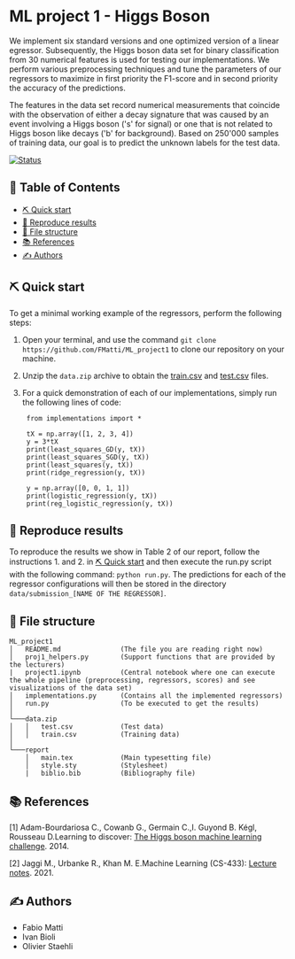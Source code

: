 # ML project 1 - Higgs Boson
We implement six standard versions and one optimized version of a linear egressor. Subsequently, the Higgs boson data set for binary classification from 30 numerical features is used for testing our implementations. We perform various preprocessing techniques and tune the parameters of our regressors to maximize in first priority the F1-score and in second priority the accuracy of the predictions.

The features in the data set record numerical measurements that coincide with the observation of either a decay signature that was caused by an event involving a Higgs boson ('s' for signal) or one that is not related to Higgs boson like decays ('b' for background). Based on 250'000 samples of training data, our goal is to predict the unknown labels for the test data.

[![Status](https://img.shields.io/badge/status-active-success.svg)]()


## 📝 Table of Contents
- [⛏️ Quick start](#️-quick-start)
- [🔁 Reproduce results](#️-reproduce-results)
- [📂 File structure](#️-file-structure)
- [📚 References](#️-references)
- [✍️ Authors](#️-authors)


## ⛏️ Quick start
To get a minimal working example of the regressors, perform the following steps:
1. Open your terminal, and use the command `git clone https://github.com/FMatti/ML_project1` to clone our repository on your machine.
2. Unzip the `data.zip` archive to obtain the [train.csv](https://github.com/epfml/ML_course/blob/master/projects/project1/data/train.csv.zip) and [test.csv](https://github.com/epfml/ML_course/blob/master/projects/project1/data/test.csv.zip) files.
3. For a quick demonstration of each of our implementations, simply run the following lines of code:

        from implementations import *

        tX = np.array([1, 2, 3, 4])
        y = 3*tX
        print(least_squares_GD(y, tX))
        print(least_squares_SGD(y, tX))
        print(least_squares(y, tX))
        print(ridge_regression(y, tX))

        y = np.array([0, 0, 1, 1])
        print(logistic_regression(y, tX))
        print(reg_logistic_regression(y, tX))


## 🔁 Reproduce results
To reproduce the results we show in Table 2 of our report, follow the instructions 1. and 2. in [⛏️ Quick start](#️-quick-start) and then execute the run.py script with the following command: `python run.py`. The predictions for each of the regressor configurations will then be stored in the directory `data/submission_[NAME OF THE REGRESSOR]`.


## 📂 File structure

```
ML_project1 
│   README.md               (The file you are reading right now)
│   proj1_helpers.py        (Support functions that are provided by the lecturers)
|   project1.ipynb          (Central notebook where one can execute the whole pipeline (preprocessing, regressors, scores) and see visualizations of the data set)
│   implementations.py      (Contains all the implemented regressors)
│   run.py                  (To be executed to get the results) 
│
└───data.zip
│   │   test.csv	        (Test data)
│   │   train.csv           (Training data)
│   
└───report
    │   main.tex            (Main typesetting file)
    │   style.sty           (Stylesheet)
    |   biblio.bib          (Bibliography file)
```

## 📚 References
[1] Adam-Bourdariosa C., Cowanb G., Germain C.,I. Guyond B. Kégl, Rousseau D.Learning to discover: [The Higgs boson machine learning challenge](https://higgsml.lal.in2p3.fr/files/2014/04/documentation_v1.8.pdf). 2014. 

[2] Jaggi M., Urbanke R., Khan M. E.Machine Learning (CS-433): [Lecture notes](https://github.com/epfml/ML_course). 2021.

## ✍️ Authors
- Fabio Matti
- Ivan Bioli
- Olivier Staehli
